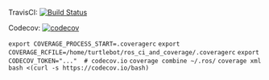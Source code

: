 TravisCI: [![Build Status](https://travis-ci.org/SarvagyaVaish/ros_ci_and_coverage.svg?branch=master)](https://travis-ci.org/SarvagyaVaish/ros_ci_and_coverage)

Codecov: [![codecov](https://codecov.io/gh/SarvagyaVaish/ros_ci_and_coverage/branch/master/graph/badge.svg)](https://codecov.io/gh/SarvagyaVaish/ros_ci_and_coverage)


`export COVERAGE_PROCESS_START=.coveragerc`
`export COVERAGE_RCFILE=/home/turtlebot/ros_ci_and_coverage/.coveragerc`
`export CODECOV_TOKEN="..."  # codecov.io`
`coverage combine ~/.ros/`
`coverage xml`
`bash <(curl -s https://codecov.io/bash)`
